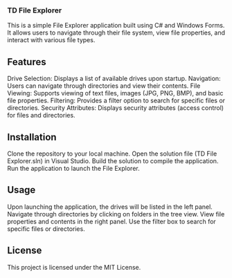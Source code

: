 ### TD File Explorer
This is a simple File Explorer application built using C# and Windows Forms. It allows users to navigate through their file system, view file properties, and interact with various file types.

## Features
Drive Selection: Displays a list of available drives upon startup.
Navigation: Users can navigate through directories and view their contents.
File Viewing: Supports viewing of text files, images (JPG, PNG, BMP), and basic file properties.
Filtering: Provides a filter option to search for specific files or directories.
Security Attributes: Displays security attributes (access control) for files and directories.

## Installation
Clone the repository to your local machine.
Open the solution file (TD File Explorer.sln) in Visual Studio.
Build the solution to compile the application.
Run the application to launch the File Explorer.

## Usage
Upon launching the application, the drives will be listed in the left panel.
Navigate through directories by clicking on folders in the tree view.
View file properties and contents in the right panel.
Use the filter box to search for specific files or directories.

## License
This project is licensed under the MIT License.
